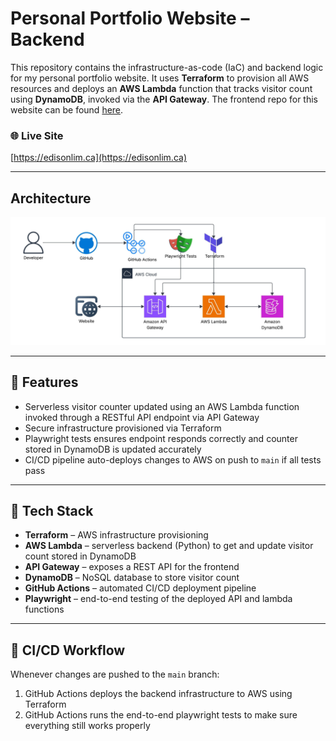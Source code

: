 # Personal Portfolio Website – Backend

This repository contains the infrastructure-as-code (IaC) and backend logic for my personal portfolio website. It uses **Terraform** to provision all AWS resources and deploys an **AWS Lambda** function that tracks visitor count using **DynamoDB**, invoked via the **API Gateway**. The frontend repo for this website can be found [here](https://github.com/EdisonLim17/Personal-Website-Frontend).

### 🌐 Live Site
[https://edisonlim.ca](https://edisonlim.ca)

---

## Architecture
![Image of architecture](/Personal-Website-Backend-AWS-Architecture.jpeg)

---

## 🚀 Features

- Serverless visitor counter updated using an AWS Lambda function invoked through a RESTful API endpoint via API Gateway
- Secure infrastructure provisioned via Terraform
- Playwright tests ensures endpoint responds correctly and counter stored in DynamoDB is updated accurately
- CI/CD pipeline auto-deploys changes to AWS on push to `main` if all tests pass

---

## 🧰 Tech Stack

- **Terraform** – AWS infrastructure provisioning
- **AWS Lambda** – serverless backend (Python) to get and update visitor count stored in DynamoDB
- **API Gateway** – exposes a REST API for the frontend
- **DynamoDB** – NoSQL database to store visitor count
- **GitHub Actions** – automated CI/CD deployment pipeline
- **Playwright** – end-to-end testing of the deployed API and lambda functions

---

## 🔧 CI/CD Workflow

Whenever changes are pushed to the `main` branch:
1. GitHub Actions deploys the backend infrastructure to AWS using Terraform
2. GitHub Actions runs the end-to-end playwright tests to make sure everything still works properly